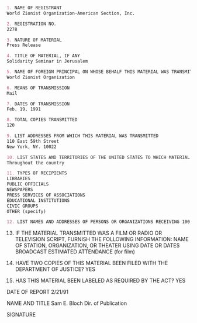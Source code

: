 ```markdown
1. NAME OF REGISTRANT
World Zionist Organization-American Section, Inc.

2. REGISTRATION NO.
2278

3. NATURE OF MATERIAL
Press Release

4. TITLE OF MATERIAL, IF ANY
Solidarity Seminar in Jerusalem

5. NAME OF FOREIGN PRINCIPAL ON WHOSE BEHALF THIS MATERIAL WAS TRANSMITTED
World Zionist Organization

6. MEANS OF TRANSMISSION
Mail

7. DATES OF TRANSMISSION
Feb. 19, 1991

8. TOTAL COPIES TRANSMITTED
120

9. LIST ADDRESSES FROM WHICH THIS MATERIAL WAS TRANSMITTED
110 East 59th Street
New York, NY. 10022

10. LIST STATES AND TERRITORIES OF THE UNITED STATES TO WHICH MATERIAL WAS TRANSMITTED
Throughout the country

11. TYPES OF RECIPIENTS
LIBRARIES
PUBLIC OFFICIALS
NEWSPAPERS
PRESS SERVICES OF ASSOCIATIONS
EDUCATIONAL INSTITUTIONS
CIVIC GROUPS
OTHER (specify)

12. LIST NAMES AND ADDRESSES OF PERSONS OR ORGANIZATIONS RECEIVING 100 COPIES OR MORE
```

13. IF THE MATERIAL TRANSMITTED WAS A FILM OR RADIO OR TELEVISION SCRIPT, FURNISH THE FOLLOWING INFORMATION:
NAME OF STATION, ORGANIZATION, OR THEATER USING
DATE OR DATES BROADCAST
ESTIMATED ATTENDANCE (for film)

14. HAVE TWO COPIES OF THIS MATERIAL BEEN FILED WITH THE DEPARTMENT OF JUSTICE?
YES

15. HAS THIS MATERIAL BEEN LABELED AS REQUIRED BY THE ACT?
YES

DATE OF REPORT
2/21/91

NAME AND TITLE
Sam E. Bloch Dir. of Publication

SIGNATURE
```

